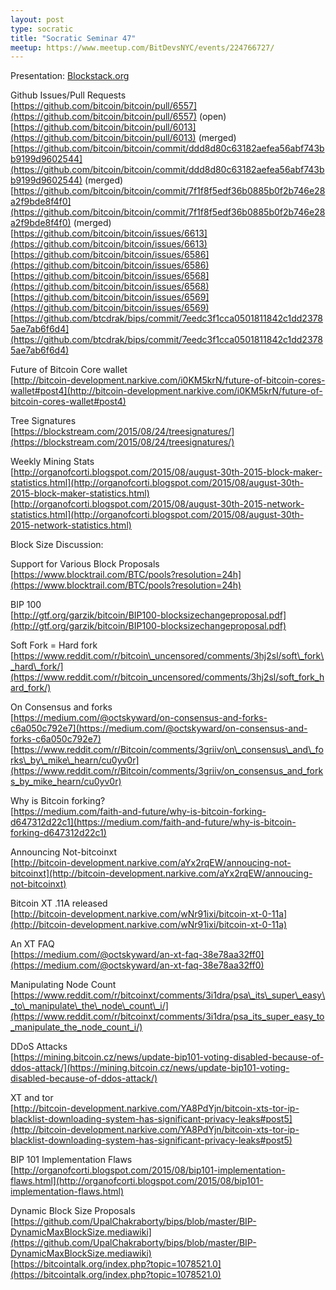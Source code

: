 ```yaml
---
layout: post
type: socratic
title: "Socratic Seminar 47"
meetup: https://www.meetup.com/BitDevsNYC/events/224766727/
---
```


Presentation: [Blockstack.org](http://blockstack.org)

Github Issues/Pull Requests  
[](https://github.com/bitcoin/bitcoin/pull/6557)[https://github.com/bitcoin/bitcoin/pull/6557](https://github.com/bitcoin/bitcoin/pull/6557) (open)  
[](https://github.com/bitcoin/bitcoin/pull/6013)[https://github.com/bitcoin/bitcoin/pull/6013](https://github.com/bitcoin/bitcoin/pull/6013) (merged)  
[](https://github.com/bitcoin/bitcoin/commit/ddd8d80c63182aefea56abf743bb9199d9602544)[https://github.com/bitcoin/bitcoin/commit/ddd8d80c63182aefea56abf743bb9199d9602544](https://github.com/bitcoin/bitcoin/commit/ddd8d80c63182aefea56abf743bb9199d9602544) (merged)  
[](https://github.com/bitcoin/bitcoin/commit/7f1f8f5edf36b0885b0f2b746e28a2f9bde8f4f0)[https://github.com/bitcoin/bitcoin/commit/7f1f8f5edf36b0885b0f2b746e28a2f9bde8f4f0](https://github.com/bitcoin/bitcoin/commit/7f1f8f5edf36b0885b0f2b746e28a2f9bde8f4f0) (merged)  
[](https://github.com/bitcoin/bitcoin/issues/6613)[https://github.com/bitcoin/bitcoin/issues/6613](https://github.com/bitcoin/bitcoin/issues/6613)  
[](https://github.com/bitcoin/bitcoin/issues/6586)[https://github.com/bitcoin/bitcoin/issues/6586](https://github.com/bitcoin/bitcoin/issues/6586)  
[](https://github.com/bitcoin/bitcoin/issues/6568)[https://github.com/bitcoin/bitcoin/issues/6568](https://github.com/bitcoin/bitcoin/issues/6568)  
[](https://github.com/bitcoin/bitcoin/issues/6569)[https://github.com/bitcoin/bitcoin/issues/6569](https://github.com/bitcoin/bitcoin/issues/6569)  
[](https://github.com/btcdrak/bips/commit/7eedc3f1cca0501811842c1dd23785ae7ab6f6d4)[https://github.com/btcdrak/bips/commit/7eedc3f1cca0501811842c1dd23785ae7ab6f6d4](https://github.com/btcdrak/bips/commit/7eedc3f1cca0501811842c1dd23785ae7ab6f6d4)

Future of Bitcoin Core wallet  
[](http://bitcoin-development.narkive.com/i0KM5krN/future-of-bitcoin-cores-wallet#post4)[http://bitcoin-development.narkive.com/i0KM5krN/future-of-bitcoin-cores-wallet#post4](http://bitcoin-development.narkive.com/i0KM5krN/future-of-bitcoin-cores-wallet#post4)

Tree Signatures  
[](https://blockstream.com/2015/08/24/treesignatures/)[https://blockstream.com/2015/08/24/treesignatures/](https://blockstream.com/2015/08/24/treesignatures/)

Weekly Mining Stats  
[](http://organofcorti.blogspot.com/2015/08/august-30th-2015-block-maker-statistics.html)[http://organofcorti.blogspot.com/2015/08/august-30th-2015-block-maker-statistics.html](http://organofcorti.blogspot.com/2015/08/august-30th-2015-block-maker-statistics.html)  
[](http://organofcorti.blogspot.com/2015/08/august-30th-2015-network-statistics.html)[http://organofcorti.blogspot.com/2015/08/august-30th-2015-network-statistics.html](http://organofcorti.blogspot.com/2015/08/august-30th-2015-network-statistics.html)

Block Size Discussion:

Support for Various Block Proposals  
[](https://www.blocktrail.com/BTC/pools?resolution=24h)[https://www.blocktrail.com/BTC/pools?resolution=24h](https://www.blocktrail.com/BTC/pools?resolution=24h)

BIP 100  
[](http://gtf.org/garzik/bitcoin/BIP100-blocksizechangeproposal.pdf)[http://gtf.org/garzik/bitcoin/BIP100-blocksizechangeproposal.pdf](http://gtf.org/garzik/bitcoin/BIP100-blocksizechangeproposal.pdf)

Soft Fork = Hard fork  
[](https://www.reddit.com/r/bitcoin_uncensored/comments/3hj2sl/soft_fork_hard_fork/)[https://www.reddit.com/r/bitcoin\_uncensored/comments/3hj2sl/soft\_fork\_hard\_fork/](https://www.reddit.com/r/bitcoin_uncensored/comments/3hj2sl/soft_fork_hard_fork/)

On Consensus and forks  
[](https://medium.com/@octskyward/on-consensus-and-forks-c6a050c792e7)[https://medium.com/@octskyward/on-consensus-and-forks-c6a050c792e7](https://medium.com/@octskyward/on-consensus-and-forks-c6a050c792e7)  
[](https://www.reddit.com/r/Bitcoin/comments/3griiv/on_consensus_and_forks_by_mike_hearn/cu0yv0r)[https://www.reddit.com/r/Bitcoin/comments/3griiv/on\_consensus\_and\_forks\_by\_mike\_hearn/cu0yv0r](https://www.reddit.com/r/Bitcoin/comments/3griiv/on_consensus_and_forks_by_mike_hearn/cu0yv0r)

Why is Bitcoin forking?  
[](https://medium.com/faith-and-future/why-is-bitcoin-forking-d647312d22c1)[https://medium.com/faith-and-future/why-is-bitcoin-forking-d647312d22c1](https://medium.com/faith-and-future/why-is-bitcoin-forking-d647312d22c1)

Announcing Not-bitcoinxt  
[](http://bitcoin-development.narkive.com/aYx2rqEW/annoucing-not-bitcoinxt)[http://bitcoin-development.narkive.com/aYx2rqEW/annoucing-not-bitcoinxt](http://bitcoin-development.narkive.com/aYx2rqEW/annoucing-not-bitcoinxt)

Bitcoin XT .11A released  
[](http://bitcoin-development.narkive.com/wNr91ixi/bitcoin-xt-0-11a)[http://bitcoin-development.narkive.com/wNr91ixi/bitcoin-xt-0-11a](http://bitcoin-development.narkive.com/wNr91ixi/bitcoin-xt-0-11a)

An XT FAQ  
[](https://medium.com/@octskyward/an-xt-faq-38e78aa32ff0)[https://medium.com/@octskyward/an-xt-faq-38e78aa32ff0](https://medium.com/@octskyward/an-xt-faq-38e78aa32ff0)

Manipulating Node Count  
[](https://www.reddit.com/r/bitcoinxt/comments/3i1dra/psa_its_super_easy_to_manipulate_the_node_count_i/)[https://www.reddit.com/r/bitcoinxt/comments/3i1dra/psa\_its\_super\_easy\_to\_manipulate\_the\_node\_count\_i/](https://www.reddit.com/r/bitcoinxt/comments/3i1dra/psa_its_super_easy_to_manipulate_the_node_count_i/)

DDoS Attacks  
[](https://mining.bitcoin.cz/news/update-bip101-voting-disabled-because-of-ddos-attack/)[https://mining.bitcoin.cz/news/update-bip101-voting-disabled-because-of-ddos-attack/](https://mining.bitcoin.cz/news/update-bip101-voting-disabled-because-of-ddos-attack/)

XT and tor  
[](http://bitcoin-development.narkive.com/YA8PdYjn/bitcoin-xts-tor-ip-blacklist-downloading-system-has-significant-privacy-leaks#post5)[http://bitcoin-development.narkive.com/YA8PdYjn/bitcoin-xts-tor-ip-blacklist-downloading-system-has-significant-privacy-leaks#post5](http://bitcoin-development.narkive.com/YA8PdYjn/bitcoin-xts-tor-ip-blacklist-downloading-system-has-significant-privacy-leaks#post5)

BIP 101 Implementation Flaws  
[](http://organofcorti.blogspot.com/2015/08/bip101-implementation-flaws.html)[http://organofcorti.blogspot.com/2015/08/bip101-implementation-flaws.html](http://organofcorti.blogspot.com/2015/08/bip101-implementation-flaws.html)

Dynamic Block Size Proposals  
[](https://github.com/UpalChakraborty/bips/blob/master/BIP-DynamicMaxBlockSize.mediawiki)[https://github.com/UpalChakraborty/bips/blob/master/BIP-DynamicMaxBlockSize.mediawiki](https://github.com/UpalChakraborty/bips/blob/master/BIP-DynamicMaxBlockSize.mediawiki)  
[](https://bitcointalk.org/index.php?topic=1078521.0)[https://bitcointalk.org/index.php?topic=1078521.0](https://bitcointalk.org/index.php?topic=1078521.0)
